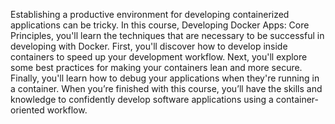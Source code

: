 Establishing a productive environment for developing containerized applications can be tricky. In this course, Developing Docker Apps: Core Principles, you'll learn the techniques that are necessary to be successful in developing with Docker. First, you'll discover how to develop inside containers to speed up your development workflow. Next, you'll explore some best practices for making your containers lean and more secure. Finally, you'll learn how to debug your applications when they're running in a container. When you’re finished with this course, you’ll have the skills and knowledge to confidently develop software applications using a container-oriented workflow.
